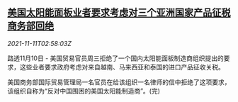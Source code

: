<!--1636599663000-->
[美国太阳能面板业者要求考虑对三个亚洲国家产品征税 商务部回绝](https://cn.reuters.com/article/us-pv-solar-asian-products-1111-idCNKBS2HW089)
------

<div><i>2021-11-11T02:58:03Z</i></div><p>路透11月10日 - 美国贸易官员周三拒绝了一个国内太阳能面板制造商组织提出的要求，这些业者要求政府考虑对来自越南、马来西亚和泰国的进口产品征收关税。</p><p>美国商务部国际贸易管理局一名官员在给该组织一名律师的信中拒绝了这项要求，该组织自称为“反对中国围困的美国太阳能制造商”。(完)</p>
